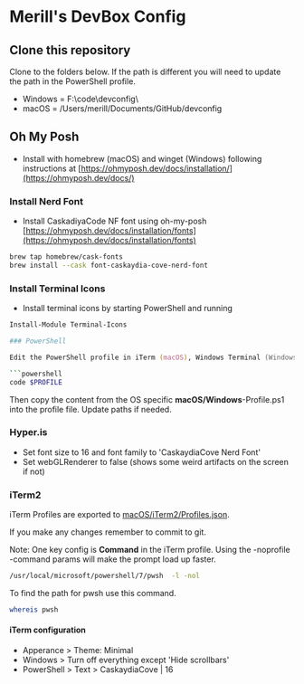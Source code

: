 # Merill's DevBox Config

## Clone this repository

Clone to the folders below. If the path is different you will need to update the path in the PowerShell profile.

* Windows = F:\code\devconfig\
* macOS = /Users/merill/Documents/GitHub/devconfig

## Oh My Posh

* Install with homebrew (macOS) and winget (Windows) following instructions at [https://ohmyposh.dev/docs/installation/](https://ohmyposh.dev/docs/)

### Install Nerd Font

* Install CaskadiyaCode NF font using oh-my-posh [https://ohmyposh.dev/docs/installation/fonts](https://ohmyposh.dev/docs/installation/fonts)

```zsh
brew tap homebrew/cask-fonts
brew install --cask font-caskaydia-cove-nerd-font
```

### Install Terminal Icons

* Install terminal icons by starting PowerShell and running

```powershell
Install-Module Terminal-Icons
```

```zsh
### PowerShell

Edit the PowerShell profile in iTerm (macOS), Windows Terminal (Windows) and VSCode using this command.

```powershell
code $PROFILE
```

Then copy the content from the OS specific __macOS/Windows__-Profile.ps1 into the profile file. 
Update paths if needed.

### Hyper.is

* Set font size to 16 and font family to 'CaskaydiaCove Nerd Font'
* Set webGLRenderer to false (shows some weird artifacts on the screen if not)

### iTerm2

iTerm Profiles are exported to [macOS/iTerm2/Profiles.json](.).

If you make any changes remember to commit to git.

Note: One key config is __Command__ in the iTerm profile. Using the -noprofile -command params will make the prompt load up faster.

```bash
/usr/local/microsoft/powershell/7/pwsh  -l -nol
```

To find the path for pwsh use this command.

```bash
whereis pwsh
```

#### iTerm configuration

* Apperance > Theme: Minimal
* Windows > Turn off everything except 'Hide scrollbars'
* PowerShell > Text > CaskaydiaCove | 16